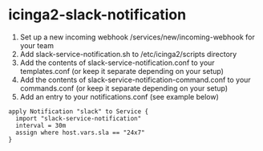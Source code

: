 # icinga2-slack-notification

1. Set up a new incoming webhook /services/new/incoming-webhook for your team
2. Add slack-service-notification.sh to /etc/icinga2/scripts directory
3. Add the contents of slack-service-notification.conf to your templates.conf (or keep it separate depending on your setup)
4. Add the contents of slack-service-notification-command.conf to your commands.conf (or keep it separate depending on your setup)
5. Add an entry to your notifications.conf (see example below)

```
apply Notification "slack" to Service {
  import "slack-service-notification"
  interval = 30m
  assign where host.vars.sla == "24x7"
}
```
